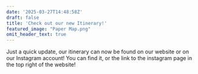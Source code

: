 ```yaml
---
date: '2025-03-27T14:48:58Z'
draft: false
title: 'Check out our new Itinerary!'
featured_image: "Paper Map.png"
omit_header_text: true
---
```


Just a quick update, our itinerary can now be found on our website or on our Instagram account! You can find it, or the link to the instagram page in the top right of the website!